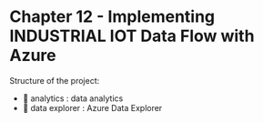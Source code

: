 # Chapter 12 - Implementing INDUSTRIAL IOT Data Flow with Azure

Structure of the project:
* :file_folder: analytics : data analytics
* :file_folder: data explorer : Azure Data Explorer
